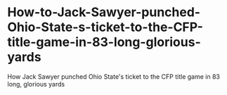 # How-to-Jack-Sawyer-punched-Ohio-State-s-ticket-to-the-CFP-title-game-in-83-long-glorious-yards
How Jack Sawyer punched Ohio State's ticket to the CFP title game in 83 long, glorious yards
